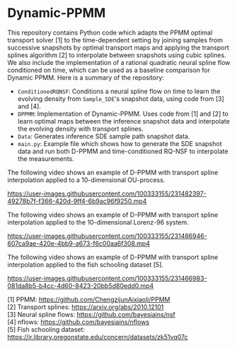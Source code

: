 # Dynamic-PPMM

This repository contains Python code which adapts the PPMM optimal transport solver [1] to the time-dependent setting by joining samples from successive snapshots by optimal transport maps and applying the transport splines algorithm [2] to interpolate between snapshots using cubic splines. We also include the implementation of a rational quadratic neural spline flow conditioned on time, which can be used as a baseline comparison for Dynamic PPMM. Here is a summary of the repository:

- `ConditionedRQNSF`: Conditions a neural spline flow on time to learn the evolving density from `Sample_SDE`'s snapshot data, using code from [3] and [4]. 
- `DPPMM`: Implementation of Dynamic-PPMM. Uses code from [1] and [2] to learn optimal maps between the inference snapshot data and interpolate the evolving density with transport splines.
- `Data`: Generates inference SDE sample path snapshot data. 
- `main.py`: Example file which shows how to generate the SDE snapshot data and run both D-PPMM and time-conditioned RQ-NSF to interpolate the measurements. 

The following video shows an example of D-PPMM with transport spline interpolation applied to a 10-dimensional OU-process. 



https://user-images.githubusercontent.com/100333155/231482397-49278b7f-f366-420d-9ff4-6b9ac96f9250.mp4



The following video shows an example of D-PPMM with transport spline interpolation applied to the 10-dimensional Lorenz-96 system. 



https://user-images.githubusercontent.com/100333155/231486946-607ca9ae-420e-4bb9-a673-f6c00aa6f308.mp4



The following video shows an example of D-PPMM with transport spline interpolation applied to the fish schooling dataset [5]. 

https://user-images.githubusercontent.com/100333155/231466983-081da8b5-b4cc-4d60-8423-20bb5d80edd0.mp4





[1] PPMM: https://github.com/ChengzijunAixiaoli/PPMM \
[2] Transport splines: https://arxiv.org/abs/2010.12101 \
[3] Neural spline flows: https://github.com/bayesiains/nsf \
[4] nflows: https://github.com/bayesiains/nflows \
[5] Fish schooling dataset: https://ir.library.oregonstate.edu/concern/datasets/zk51vq07c






